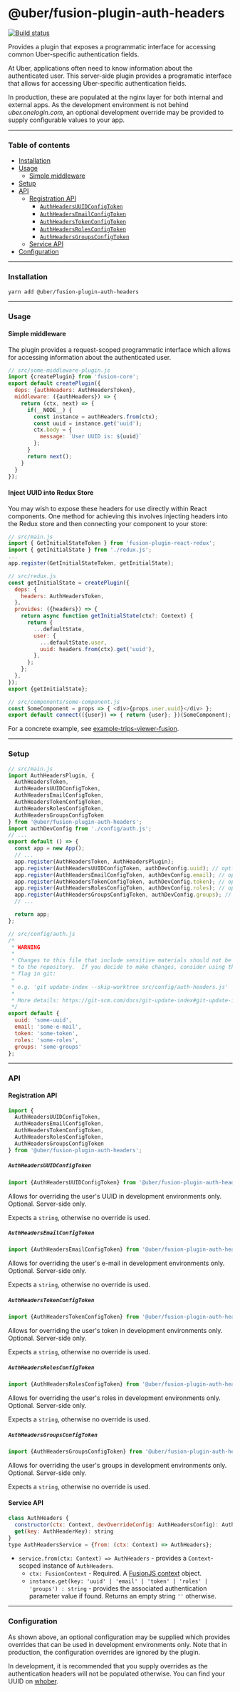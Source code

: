# @uber/fusion-plugin-auth-headers

[![Build status](https://badge.buildkite.com/e962e49f800a98e953516b0d036bc66501ccb5e90dcd7eff2f.svg?branch=master)](https://buildkite.com/uber/fusionjs)

Provides a plugin that exposes a programmatic interface for accessing common Uber-specific authentication fields.

At Uber, applications often need to know information about the authenticated user.  This server-side plugin provides a programatic interface that allows for accessing Uber-specific authentication fields.

In production, these are populated at the nginx layer for both internal and external apps.  As the development environment is not behind _uber.onelogin.com_, an optional development override may be provided to supply configurable values to your app.

---

### Table of contents

* [Installation](#installation)
* [Usage](#usage)
  * [Simple middleware](#simple-middleware)
* [Setup](#setup)
* [API](#api)
  * [Registration API](#registration-api)
    * [`AuthHeadersUUIDConfigToken`](#authheadersuuidconfigtoken)
    * [`AuthHeadersEmailConfigToken`](#authheadersemailconfigtoken)
    * [`AuthHeadersTokenConfigToken`](#authheaderstokenconfigtoken)
    * [`AuthHeadersRolesConfigToken`](#authheadersrolesconfigtoken)
    * [`AuthHeadersGroupsConfigToken`](#authheadersgroupsconfigtoken)
  * [Service API](#service-api)
* [Configuration](#configuration)

---

### Installation

```sh
yarn add @uber/fusion-plugin-auth-headers
```

---

### Usage

#### Simple middleware

The plugin provides a request-scoped programmatic interface which allows for accessing information about the authenticated user.

```js
// src/some-middleware-plugin.js
import {createPlugin} from 'fusion-core';
export default createPlugin({
  deps: {authHeaders: AuthHeadersToken},
  middleware: ({authHeaders}) => {
    return (ctx, next) => {
      if(__NODE__) {
        const instance = authHeaders.from(ctx);
        const uuid = instance.get('uuid');
        ctx.body = {
          message: `User UUID is: ${uuid}`
        };
      }
      return next();
    }
  }
});
```

#### Inject UUID into Redux Store

You may wish to expose these headers for use directly within React components.  One method for achieving this involves injecting headers into the Redux store and then connecting your component to your store:

```js
// src/main.js
import { GetInitialStateToken } from 'fusion-plugin-react-redux';
import { getInitialState } from './redux.js';
...
app.register(GetInitialStateToken, getInitialState);

// src/redux.js
const getInitialState = createPlugin({
  deps: {
    headers: AuthHeadersToken,
  },
  provides: ({headers}) => {
    return async function getInitialState(ctx?: Context) {
      return {
        ...defaultState,
        user: {
          ...defaultState.user,
          uuid: headers.from(ctx).get('uuid'),
        },
      };
    };
  },
});
export {getInitialState};

// src/components/some-component.js
const SomeComponent = props => { <div>{props.user.uuid}</div> };
export default connect(({user}) => { return {user}; })(SomeComponent);
```

For a concrete example, see [example-trips-viewer-fusion](https://code.uberinternal.com/diffusion/WEEXAZJ/).

---

### Setup

```js
// src/main.js
import AuthHeadersPlugin, {
  AuthHeadersToken,
  AuthHeadersUUIDConfigToken,
  AuthHeadersEmailConfigToken,
  AuthHeadersTokenConfigToken,
  AuthHeadersRolesConfigToken,
  AuthHeadersGroupsConfigToken
} from '@uber/fusion-plugin-auth-headers';
import authDevConfig from './config/auth.js';
// ...
export default () => {
  const app = new App();
  // ...
  app.register(AuthHeadersToken, AuthHeadersPlugin);
  app.register(AuthHeadersUUIDConfigToken, authDevConfig.uuid); // optional
  app.register(AuthHeadersEmailConfigToken, authDevConfig.email); // optional
  app.register(AuthHeadersTokenConfigToken, authDevConfig.token); // optional
  app.register(AuthHeadersRolesConfigToken, authDevConfig.roles); // optional
  app.register(AuthHeadersGroupsConfigToken, authDevConfig.groups); // optional
  // ...

  return app;
};

// src/config/auth.js
/*
 * WARNING
 *
 * Changes to this file that include sensitive materials should not be committed
 * to the repository.  If you decide to make changes, consider using the 'skip-worktree'
 * flag in git:
 *
 * e.g. 'git update-index --skip-worktree src/config/auth-headers.js'
 *
 * More details: https://git-scm.com/docs/git-update-index#git-update-index---no-skip-worktree
 */
export default {
  uuid: 'some-uuid',
  email: 'some-e-mail',
  token: 'some-token',
  roles: 'some-roles',
  groups: 'some-groups'
};
```

---

### API

#### Registration API

```js
import {
  AuthHeadersUUIDConfigToken,
  AuthHeadersEmailConfigToken,
  AuthHeadersTokenConfigToken,
  AuthHeadersRolesConfigToken,
  AuthHeadersGroupsConfigToken
} from '@uber/fusion-plugin-auth-headers';
```

##### `AuthHeadersUUIDConfigToken`
```js
import {AuthHeadersUUIDConfigToken} from '@uber/fusion-plugin-auth-headers';
```

Allows for overriding the user's UUID in development environments only.  Optional.  Server-side only.

Expects a `string`, otherwise no override is used.

##### `AuthHeadersEmailConfigToken`
```js
import {AuthHeadersEmailConfigToken} from '@uber/fusion-plugin-auth-headers';
```

Allows for overriding the user's e-mail in development environments only.  Optional.  Server-side only.

Expects a `string`, otherwise no override is used.

##### `AuthHeadersTokenConfigToken`
```js
import {AuthHeadersTokenConfigToken} from '@uber/fusion-plugin-auth-headers';
```

Allows for overriding the user's token in development environments only.  Optional.  Server-side only.

Expects a `string`, otherwise no override is used.

##### `AuthHeadersRolesConfigToken`
```js
import {AuthHeadersRolesConfigToken} from '@uber/fusion-plugin-auth-headers';
```

Allows for overriding the user's roles in development environments only.  Optional.  Server-side only.

Expects a `string`, otherwise no override is used.

##### `AuthHeadersGroupsConfigToken`
```js
import {AuthHeadersGroupsConfigToken} from '@uber/fusion-plugin-auth-headers';
```

Allows for overriding the user's groups in development environments only.  Optional.  Server-side only.

Expects a `string`, otherwise no override is used.

#### Service API

```js
class AuthHeaders {
  constructor(ctx: Context, devOverrideConfig: AuthHeadersConfig): AuthHeaders
  get(key: AuthHeaderKey): string
}
type AuthHeadersService = {from: (ctx: Context) => AuthHeaders};
```

* `service.from(ctx: Context) => AuthHeaders` - provides a `Context`-scoped instance of `AuthHeaders`.
  * `ctx: FusionContext` - Required. A [FusionJS context](https://github.com/fusionjs/fusionjs/tree/master/fusion-core#context) object.
  * `instance.get(key: 'uuid' | 'email' | 'token' | 'roles' | 'groups') : string` - provides the associated authentication parameter value if found.  Returns an empty string `''` otherwise.

---

### Configuration

As shown above, an optional configuration may be supplied which provides overrides that can be used in development environments only.  Note that in production, the configuration overrides are ignored by the plugin.

In development, it is recommended that you supply overrides as the authentication headers will not be populated otherwise.  You can find your UUID on [whober](https://whober.uberinternal.com/).
